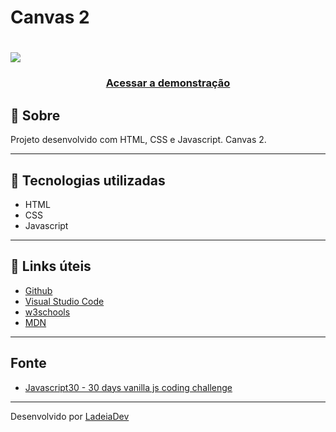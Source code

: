 <h1>Canvas 2</h1>

<h1>
  <img src="https://ik.imagekit.io/ladeiaDev/2022-06-16-17-56-heartfelt-nougat-fabbcb.netlify.app_KupQYmVNM.png?ik-sdk-version=javascript-1.4.3&updatedAt=1655413034072">
</h1>

<h3 align="center">
  <a href="https://heartfelt-nougat-fabbcb.netlify.app" target="_blank">Acessar a demonstração</a>
</h3>

## 🎫 Sobre

Projeto desenvolvido com HTML, CSS e Javascript. Canvas 2.

---

## 🚀 Tecnologias utilizadas

- HTML
- CSS
- Javascript

---

## 🔗 Links úteis

- [Github](https://github.com/)
- [Visual Studio Code](https://code.visualstudio.com/)
- [w3schools](https://www.w3schools.com/)
- [MDN](https://developer.mozilla.org/)

---
## Fonte

- [Javascript30 - 30 days vanilla js coding challenge](https://javascript30.com/)

---

Desenvolvido por [LadeiaDev](https://ladeia.dev.br/)

